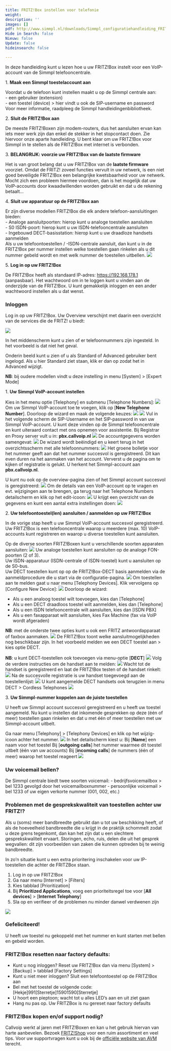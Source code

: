 ```yaml
---
title: FRITZ!Box instellen voor telefonie
weight: 
description: ''
images: []
pdf: http://www.simmpl.nl/downloads/Simmpl_configuratiehandleiding_FRITZBox.pdf
Hide in Search: false
Nieuw: false
Update: false
hideinsearch: false

---
```

In deze handleiding kunt u lezen hoe u uw FRITZ!Box instelt voor een VoIP-account van de Simmpl telefooncentrale.

1\. **Maak een Simmpl toestelaccount aan**

Voordat u de telefoon kunt instellen maakt u op de Simmpl centrale aan:  
\- een gebruiker (extension)  
\- een toestel (device) > hier vindt u ook de SIP-username en password  
Voor meer informatie, raadpleeg de Simmpl handleidingenbibliotheek.

2\. **Sluit de FRITZ!Box aan**

De meeste FRITZ!Boxen zijn modem-routers, dus het aansluiten ervan kan iets meer werk zijn dan enkel de stekker in het stopcontact doen. Zie hiervoor onze aparte handleiding. U bent klaar om uw FRITZ!Box voor Simmpl in te stellen als de FRITZ!Box met internet is verbonden.

3\. **BELANGRIJK: voorzie uw FRITZ!Box van de laatste firmware**

Het is van groot belang dat u uw FRITZ!Box van de **laatste firmware** voorziet. Omdat de FRITZ! zoveel functies vervult in uw netwerk, is een niet goed beveiligde FRITZ!Box een belangrijke kwetsbaarheid voor uw netwerk. Mocht zich een probleem hiermee voordoen, dan is het mogelijk dat uw VoIP-accounts door kwaadwillenden worden gebruikt en dat u de rekening betaalt…

4\. **Sluit uw apparatuur op de FRITZ!Box aan**

Er zijn diverse modellen FRITZ!Box die elk andere telefoon-aansluitingen bieden:  
\- Analoge aansluitpoorten: hierop kunt u analoge toestellen aansluiten  
\- S0 ISDN-poort: hierop kunt u uw ISDN-telefooncentrale aansluiten  
\- Ingebouwd DECT-basisstation: hierop kunt u uw draadloze handsets aanmelden  
Als u uw telefoontoestellen / -ISDN-centrale aansluit, dan kunt u in de FRITZ!Box per nummer instellen welke toestellen gaan rinkelen als u dit nummer gebeld wordt en met welk nummer de toestellen uitbellen. ![](https://res.cloudinary.com/callvoip/image/upload/v1564736007/fritzbox-1_n33fkz.png)

5\. **Log in op uw FRITZ!Box**

De FRITZ!Box heeft als standaard IP-adres: https://192.168.178.1 (aanpasbaar). Het wachtwoord om in te loggen kunt u vinden aan de onderzijde van de FRITZ!Box. U kunt gemakkelijk inloggen en een ander wachtwoord instellen als u dat wenst.

<h3>Inloggen</h3>

Log in op uw FRITZ!Box. Uw Overview verschijnt met daarin een overzicht van de services die de FRITZ! u biedt:

![](https://res.cloudinary.com/callvoip/image/upload/v1564736442/fritzbox-2_fdh8ks.png)

In het middenscherm kunt u zien of er telefoonnummers zijn ingesteld. In het voorbeeld is dat niet het geval.

Onderin beeld kunt u zien of u als Standard of Advanced gebruiker bent ingelogd. Als u hier Standard ziet staan, klik er dan op zodat het in Advanced wijzigt.

**NB**: bij oudere modellen vindt u deze instelling in menu \[System\] > \[Expert Mode\]

1\. **Uw Simmpl VoIP-account instellen**

Kies in het menu optie \[Telephony\] en submenu \[Telephone Numbers\]: ![](https://res.cloudinary.com/callvoip/image/upload/v1564736694/fritzbox-3_iyweh8.png)
Om uw Simmpl VoIP-account toe te voegen, klik op \[**New Telephone Number**\].
Doorloop de wizard en maak de volgende keuzes:
![](https://res.cloudinary.com/callvoip/image/upload/v1564736827/fritzbox-4_xia9zw.png)
![](https://res.cloudinary.com/callvoip/image/upload/v1564736873/fritzbox-5_qasauc.png) Vul in het volgende scherm de SIP-Username en het SIP-password in van uw Simmpl VoIP-account. U kunt deze vinden op de Simmpl telefooncentrale en kunt uiteraard contact met ons opnemen voor assistentie. Bij Registrar en Proxy server vult u in: **pbx.callvoip.nl** ![](https://res.cloudinary.com/callvoip/image/upload/v1564736972/fritzbox-6_kzvtwg.png) De accountgegevens worden samengevat: ![](https://res.cloudinary.com/callvoip/image/upload/v1564737042/fritzbox-7_iqq1dj.png)
De wizard wordt beëindigd en u keert terug in het overzichtsscherm met alle telefoonnummers:
![](https://res.cloudinary.com/callvoip/image/upload/v1564737107/fritzbox-8_s3ceny.png)
Het groene bolletje voor het nummer geeft aan dat het nummer succesvol is geregistreerd. Dit kan even duren na het aanmaken van het account. Ververst u de pagina om te kijken of registratie is gelukt. U herkent het Simmpl-account aan **pbx.callvoip.nl**.

U kunt nu ook op de overview-pagina zien of het Simmpl account succesvol is geregistreerd:
![](https://res.cloudinary.com/callvoip/image/upload/v1564737218/fritzbox-9_mlkzvi.png)
Om de details van een VoIP-account op te vragen en evt. wijzigingen aan te brengen, ga terug naar het Telephone Numbers detailscherm en klik op het edit-icoon:
![](https://res.cloudinary.com/callvoip/image/upload/v1564737295/fritzbox-10_nv1hd0.png)
U krijgt een overzicht van de gegevens en kunt een aantal extra instellingen doen:
![](https://res.cloudinary.com/callvoip/image/upload/v1564737397/fritzbox-11_tnbiud.png)

2\. **Uw telefoontoestel(len) aansluiten / aanmelden op uw FRITZ!Box**

In de vorige stap heeft u uw Simmpl VoIP-account succesvol geregistreerd. Uw FRITZ!Box is een telefooncentrale waarop u meerdere (max. 10) VoIP-accounts kunt registreren en waarop u diverse toestellen kunt aansluiten.

Op de diverse soorten FRITZ!Boxen kunt u verschillende soorten apparaten aansluiten:
![](https://res.cloudinary.com/callvoip/image/upload/v1564737484/fritzbox-12_cwc6pe.png)
Uw analoge toestellen kunt aansluiten op de analoge FON-poorten (2 of 3).  
Uw ISDN-apparatuur (ISDN-centrale of ISDN-toestel) kunt u aansluiten op de S0-bus.  
Uw DECT toestellen kunt op op de FRITZ!Box-DECT basis aanmelden via de aanmeldprocedure die u start via de configuratie-pagina.
![](https://res.cloudinary.com/callvoip/image/upload/v1564737573/fritzbox-13_kyznvb.png)
Om toestellen aan te melden gaat u naar menu \[Telephony Devices\]. Klik vervolgens op \[Configure New Device\]:
![](https://res.cloudinary.com/callvoip/image/upload/v1564737638/fritzbox-14_u2dmul.png)
Doorloop de wizard:

* Als u een analoog toestel wilt toevoegen, kies dan \[Telephone\]
* Als u een DECT draadloos toestel wilt aanmelden, kies dan \[Telephone\]
* Als u een ISDN telefooncentrale wilt aansluiten, kies dan \[ISDN PBX\]
* Als u een faxapparaat wilt aansluiten, kies Fax Machine (fax via VoIP wordt afgeraden)

**NB**: met de onderste twee opties kunt u ook een FRITZ antwoordapparaat of faxbox aanmaken.
![](https://res.cloudinary.com/callvoip/image/upload/v1564737774/fritzbox-15_u2stcx.png)
De FRITZ!Box toont welke aansluitmogelijkheden nog beschikbaar zijn.
In het voorbeeld melden we een DECT toestel aan > kies optie DECT.

**NB**: u kunt DECT-toestellen ook toevoegen via menu-optie \[**DECT**\]
![](https://res.cloudinary.com/callvoip/image/upload/v1564737902/fritzbox-16_gyueso.png)
Volg de verdere instructies om de handset aan te melden:
![](https://res.cloudinary.com/callvoip/image/upload/v1564737962/fritzbox-17_aitv4f.png)
Wacht tot de handset is geregistreerd en laat de FRITZ!Box testen of de handset rinkelt:
![](https://res.cloudinary.com/callvoip/image/upload/v1564738022/fritzbox-18_provbx.png)
Na de succesvolle registratie is uw handset toegevoegd aan de toestellenlijst:
![](https://res.cloudinary.com/callvoip/image/upload/v1564738083/fritzbox-19_kzvqgb.png)
U kunt aangemelde DECT handsets ook terugzien in menu DECT > Cordless Telephones
![](https://res.cloudinary.com/callvoip/image/upload/v1564738167/fritzbox-20_xzkxd4.png)

3\. **Uw Simmpl-nummer koppelen aan de juiste toestellen**

U heeft uw Simmpl account succesvol geregistreerd en u heeft uw toestel aangemeld. Nu kunt u instellen dat inkomende gesprekken op deze (één of meer) toestellen gaan rinkelen en dat u met één of meer toestellen met uw Simmpl-account uitbelt.

Ga naar menu \[Telephony\] > \[Telephony Devices\] en klik op het wijzig-icoon achter het nummer.
![](https://res.cloudinary.com/callvoip/image/upload/v1564738254/fritzbox-21_ic5t4b.png)
In het detailscherm kiest u:
Bij \[**Name**\] een naam voor het toestel
Bij \[**outgoing calls**\] het nummer waarmee dit toestel uitbelt (één van uw accounts)
Bij \[**incoming calls**\] de nummers (één of meer) waarop het toestel reageert
![](https://res.cloudinary.com/callvoip/image/upload/v1564738350/fritzbox-22_r46gmt.png)

<h3>Uw voicemail bellen?</h3>

De Simmpl centrale biedt twee soorten voicemail:
\- bedrijfsvoicemailbox > bel 1233 gevolgd door het voicemailboxnummer
\- persoonlijke voicemail > bel 1233 of uw eigen verkorte nummer (001, 002, etc.)

<h3>Problemen met de gesprekskwaliteit van toestellen achter uw FRITZ!?</h3>

Als u (soms) meer bandbreedte gebruikt dan u tot uw beschikking heeft, of als de hoeveelheid bandbreedte die u krijgt in de praktijk schommelt zodat u deze grens tegenkomt, dan kan het zijn dat u een slechtere gesprekskwaliteit ervaart. Storingen, echo, ruis, delen die uit het gesprek wegvallen: dit zijn voorbeelden van zaken die kunnen optreden bij te weinig bandbreedte.

In zo’n situatie kunt u een extra prioritering inschakelen voor uw IP-toestellen die achter de FRITZBox staan.

1. Log in op uw FRITZ!Box
2. Ga naar menu \[Internet\] > \[Filters\]
3. Kies tabblad \[Prioritization\]
4. Bij **Prioritized Applications**, voeg een prioriteitsregel toe voor \[**All devices**\] > \[**Internet Telephony**\]
5. Sla op en verifieer of de problemen nu minder danwel verdwenen zijn

![](https://res.cloudinary.com/callvoip/image/upload/v1564738971/fritzbox-23_qs0nxb.png)

<h3>Gefeliciteerd!</h3>

U heeft uw toestel nu gekoppeld met het nummer en kunt starten met bellen en gebeld worden.

<h3>FRITZ!Box resetten naar factory defaults:</h3>

* Kunt u nog inloggen? Reset uw FRITZ!Box dan via menu \[System\] > \[Backup\] > tabblad \[Factory Settings\]
* Kunt u niet meer inloggen? Sluit een telefoontoestel op de FRITZ!Box aan
* Bel met het toestel de volgende code: \[Hekje\]991\[Sterretje\]15901590\[Sterretje\]
* U hoort een pieptoon; wacht tot u alles LED’s aan en uit ziet gaan
* Hang nu pas op. Uw FRITZBox is nu gereset naar factory defaults

<h3>FRITZ!Box kopen en/of support nodig?</h3>

Callvoip werkt al jaren met FRITZ!Boxen en kan u het gebruik hiervan van harte aanbevelen. Bezoek <a href="https://fritzshop.nl/" target="_blank">FRITZ!Shop</a> voor een ruim assortiment en veel tips. Voor uw supportvragen kunt u ook bij de <a href="[https://nl.avm.de/service/fritzbox/fritzbox-7490/knowledge-base/](https://nl.avm.de/service/fritzbox/fritzbox-7490/knowledge-base/)" target="_blank">officiële website van AVM</a> terecht.
